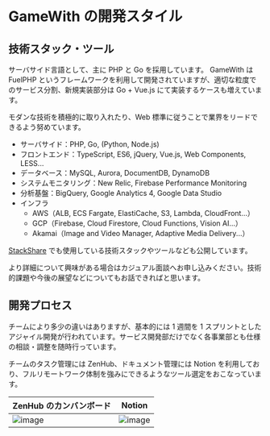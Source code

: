 # GameWith の開発スタイル

## 技術スタック・ツール

サーバサイド言語として、主に PHP と Go を採用しています。
GameWith は FuelPHP というフレームワークを利用して開発されていますが、適切な粒度でのサービス分割、新規実装部分は Go + Vue.js にて実装するケースも増えています。

モダンな技術を積極的に取り入れたり、Web 標準に従うことで業界をリードできるよう努めています。

- サーバサイド：PHP, Go, (Python, Node.js)
- フロントエンド：TypeScript, ES6, jQuery, Vue.js, Web Components, LESS...
- データベース：MySQL, Aurora, DocumentDB, DynamoDB
- システムモニタリング：New Relic, Firebase Performance Monitoring
- 分析基盤：BigQuery, Google Analytics 4, Google Data Studio
- インフラ
    - AWS（ALB, ECS Fargate, ElastiCache, S3, Lambda, CloudFront...）
    - GCP（Firebase, Cloud Firestore, Cloud Functions, Vision AI...）
    - Akamai（Image and Video Manager, Adaptive Media Delivery...）

[StackShare](https://stackshare.io/gamewith-inc/gamewith) でも使用している技術スタックやツールなども公開しています。

より詳細について興味がある場合はカジュアル面談へお申し込みください。技術的課題や今後の展望などについてもお話できればと思います。

## 開発プロセス

チームにより多少の違いはありますが、基本的には 1 週間を 1 スプリントとしたアジャイル開発が行われています。サービス開発部だけでなく各事業部とも仕様の相談・調整を随時行っています。

チームのタスク管理には ZenHub、ドキュメント管理には Notion を利用しており、フルリモートワーク体制を強みにできるようなツール選定をおこなっています。

| ZenHub のカンバンボード | Notion |
| --- | --- |
| ![image](https://user-images.githubusercontent.com/1130921/115806189-41d0a180-a421-11eb-90cd-8f947d7a813e.png) | ![image](https://user-images.githubusercontent.com/1130921/115806224-501ebd80-a421-11eb-83b0-8b1755d7faf0.png) |

